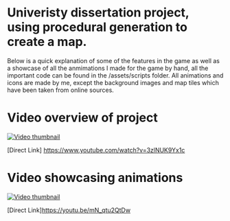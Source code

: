 #  Univeristy dissertation project, using procedural generation to create a map. 

Below is a quick explanation of some of the features in the game as well as a showcase of all the anmimations I made for the game by hand, all the important code can be found in the /assets/scripts folder.
All animations and icons are made by me, except the background images and map tiles which have been taken from online sources.

# Video overview of project

[![Video thumbnail](https://img.youtube.com/vi/3zlNUK9Yx1c/0.jpg)](https://www.youtube.com/watch?v=3zlNUK9Yx1c) 

[Direct Link] https://www.youtube.com/watch?v=3zlNUK9Yx1c


# Video showcasing animations

[![Video thumbnail](https://img.youtube.com/vi/mN_qtu2QtDw/0.jpg)](https://www.youtube.com/watch?v=mN_qtu2QtDw ) 


[Direct Link]https://youtu.be/mN_qtu2QtDw 
